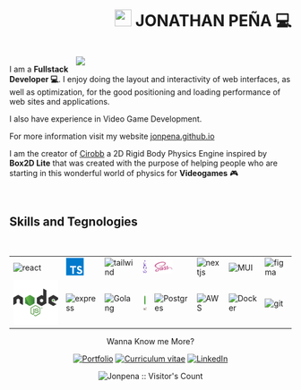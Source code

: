 <div align="right">

# <img src="https://raw.githubusercontent.com/MartinHeinz/MartinHeinz/master/wave.gif" width="30px" height="30px"> JONATHAN PEÑA 💻 

</div>

<br />

<img width="385" height="auto" align="right" src="https://github.com/jonpena/jonpena/blob/main/banner.png">

I am a **Fullstack Developer 💻**. I enjoy doing the layout and interactivity of web interfaces, as well as optimization, for the good positioning and loading performance of web sites and applications.

I also have experience in Video Game Development.

For more information visit my website <a href="https://jonpena.github.io" target="_blank" rel="noopener">jonpena.github.io</a>

I am the creator of <a href="https://github.com/jonpena/Cirobb" target="_blank" rel="noopener">Cirobb</a> a 2D Rigid Body Physics Engine inspired by **Box2D Lite** that was created with the purpose of helping people who are starting 
in this wonderful world of physics for **Videogames** 🎮

<br />

## Skills and Tegnologies

<br />

<table align="center">
    <tr>
        <td><img src="https://react.dev/images/brand/logo_dark.svg" alt="react" width="32" height="32"/></td>
        <td><img src="https://raw.githubusercontent.com/devicons/devicon/master/icons/typescript/typescript-original.svg" alt="typescript" width="32" height="32"/> </td>
        <td><img src="https://upload.wikimedia.org/wikipedia/commons/thumb/d/d5/Tailwind_CSS_Logo.svg/32px-Tailwind_CSS_Logo.svg.png" alt="tailwind"/></td>
        <td><img src="https://raw.githubusercontent.com/devicons/devicon/master/icons/redux/redux-original.svg" alt="redux" width="32" height="24"/> </td> 
        <td><img src="https://raw.githubusercontent.com/devicons/devicon/master/icons/sass/sass-original.svg" alt="sass" width="32" height="24"/></td>
        <td><img src="https://cdn.icon-icons.com/icons2/2389/PNG/32/next_js_logo_icon_145038.png" alt="nextjs"/></td>
        <td><img src="https://v4.mui.com/static/logo.png" alt="MUI" width="25" height="25"/></td>
        <td><img src="https://www.vectorlogo.zone/logos/figma/figma-icon.svg" alt="figma" width="32" height="32"/></td> 
    </tr>
    <tr>
        <td><img src="https://raw.githubusercontent.com/devicons/devicon/master/icons/nodejs/nodejs-original-wordmark.svg" alt="nodejs"/></td> 
        <td><img src="https://cdn.icon-icons.com/icons2/2667/PNG/32/folder_express_icon_161294.png" alt="express"/></td> 
        <td><img src="https://cdn.icon-icons.com/icons2/2699/PNG/32/golang_logo_icon_171073.png" alt="Golang"/></td> 
        <td><img src="https://raw.githubusercontent.com/devicons/devicon/master/icons/mongodb/mongodb-original-wordmark.svg" alt="mongodb" width="32" height="32"/></td> 
        <td><img src="https://upload.wikimedia.org/wikipedia/commons/thumb/2/29/Postgresql_elephant.svg/32px-Postgresql_elephant.svg.png" alt="Postgres"/></td> 
        <td><img src="https://cdn.icon-icons.com/icons2/2407/PNG/32/aws_icon_146074.png" alt="AWS"/></td> 
        <td><img src="https://cdn.icon-icons.com/icons2/2407/PNG/32/docker_icon_146192.png" alt="Docker"/></td> 
        <td><img src="https://www.vectorlogo.zone/logos/git-scm/git-scm-icon.svg" alt="git" width="32" height="32"/></td> 
    </tr>
</table>
    
<p align="center">Wanna Know me More?</p>

<p align="center">
 
<a href="https://jonpena.github.io/" target="_blank">
<img src="https://img.shields.io/badge/Portfolio-blue?style=for-the-badge&logo=html5&logoColor=orange" alt="Portfolio" /></a> 

<a href="https://jonpena.github.io/CV.pdf" target="_blank">
<img src="https://img.shields.io/badge/curriculum-007EC6?logo=readdotcv&style=for-the-badge" alt="Curriculum vitae" /></a>  

<a href="https://www.linkedin.com/in/jonpeña" target="_blank">
<img src="https://img.shields.io/badge/LinkedIn-0077B5?style=for-the-badge&logo=linkedin&logoColor=white" alt="LinkedIn"/></a>
    
<p align="center"><img src="https://visitor-badge.laobi.icu/badge?page_id=jonpena.jonpena" alt="Jonpena :: Visitor's Count" /></p>
    
</p>
